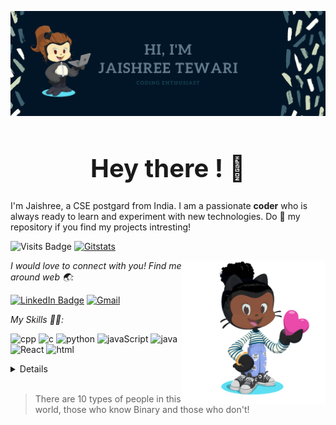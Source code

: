 ![Jaishree's Github Banner](https://github.com/Jaishree-19/images/blob/main/header_jt.png)

<!--Introduction -->
<h1 align="center" style="font-size: 40px"> Hey there ! 👋</h1>
<!--<img src="https://github.com/Jaishree-19/images/blob/main/programming-animation.gif" alt="side gif" align="left" width="100" height="auto" />-->
<p >I'm Jaishree, a CSE postgard from India. I am a passionate <b>coder</b> who is always ready to learn and experiment with new technologies. Do 🌟 my repository if you find my projects intresting!</p>


<!-- visits and gitstats-->
![Visits Badge](https://badges.pufler.dev/visits/Jaishree-19/Jaishree-19?style=flat&labelColor=grey)
[![Gitstats](https://img.shields.io/badge/-Jaishree_Tewari-black?style=flat&labelColor=black&logo=github&logoColor=white)](https://gitstats.me/Jaishree-19)


<a><img align= "right" width = "auto" height = 230 src="https://github.com/Jaishree-19/images/blob/main/octocat_gif.gif"></a>
 _I would love to connect with you! Find me around web 🌏:_
 <!--social-->
[![LinkedIn Badge](https://img.shields.io/badge/-Jaishree_Tewari-blue?style=flat&logo=Linkedin&logoColor=white)](https://www.linkedin.com/in/jaishree-tewari-ba711a154/) 
[![Gmail](https://img.shields.io/badge/-jaishree.alt@gmail.com-c14438?style=flat&logo=Gmail&logoColor=white)](mailto:jaishree.alt@gmail.com)

 _My Skills 👩‍💻:_
  
 ![cpp](https://img.shields.io/badge/Code-C++-informational?style=flat&logo=c++&logoColor=white&color=042440) <!--look for logo-->
 ![c](https://img.shields.io/badge/Code-C-informational?style=flat&logo=c&logoColor=white&color=042440)
 ![python](https://img.shields.io/badge/Code-Python-informational?style=flat&logo=python&logoColor=white&color=042440)
 ![javaScript](https://img.shields.io/badge/Code-JavaScript-informational?style=flat&logo=javaScript&logoColor=white&color=042440)
 ![java](https://img.shields.io/badge/Code-Java-informational?style=flat&logo=java&logoColor=white&color=042440)
 ![React](https://img.shields.io/badge/Code-React-informational?style=flat&logo=react&logoColor=white&color=042440)
 ![html](https://img.shields.io/badge/Code-HTML5-informational?style=flat&logo=html5&logoColor=white&color=042440)
 
 <details>
  
 ![css](https://img.shields.io/badge/Style-CSS-informational?style=flat&logo=css3&logoColor=white&color=042440)
 
 ![npm](https://img.shields.io/badge/Tools-NPM-informational?style=flat&logo=npm&logoColor=white&color=042440)
 ![github](https://img.shields.io/badge/Tools-Github-informational?style=flat&logo=github&logoColor=white&color=042440)
 ![gitlab](https://img.shields.io/badge/Tools-Gitlab-informational?style=flat&logo=gitlab&logoColor=white&color=042440)
 ![vsCode](https://img.shields.io/badge/Tools-VsCode-informational?style=flat&logo=visual-studio-code&logoColor=white&color=042440)
 ![pyCharm](https://img.shields.io/badge/Tools-PyCharm-informational?style=flat&logo=pycharm&logoColor=white&color=042440)
 ![IntelliJ](https://img.shields.io/badge/Tools-IntelliJ-informational?style=flat&logo=intellij-idea&logoColor=white&color=042440) 
 </details>
 <br>
  
> There are 10 types of people in this world, those who know Binary and those who don't!
